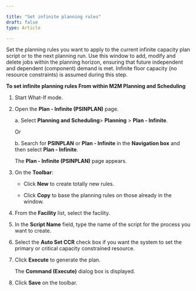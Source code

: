 ```yaml
---

title: "Set infinite planning rules"
draft: false
type: Article

---
```


Set the planning rules you want to apply to the current infinite capacity plan script or to the next planning run. Use this window to add, modify and delete jobs within the planning horizon, ensuring that future independent and dependent (component) demand is met. Infinite floor capacity (no resource constraints) is assumed during this step.

**To set infinite planning rules From within M2M Planning and Scheduling**

1. Start What-If mode.

2. Open the **Plan - Infinite (PSINPLAN)** page.

    a. Select **Planning and Scheduling**> **Planning** > **Plan - Infinite**.

    Or

    b. Search for **PSINPLAN** or **Plan - Infinite** in the **Navigation box** and then select **Plan - Infinite**.

    The **Plan - Infinite (PSINPLAN)** page appears.

3. On the **Toolbar**:

    - Click **New** to create totally new rules.

    - Click **Copy** to base the planning rules on those already in the window.

4. From the **Facility** list, select the facility.

5. In the **Script Name** field, type the name of the script for the process you want to create.

6. Select the **Auto Set CCR** check box if you want the system to set the primary or critical capacity constrained resource.

7. Click **Execute** to generate the plan.

    The **Command (Execute)** dialog box is displayed.

8. Click **Save** on the toolbar.

​